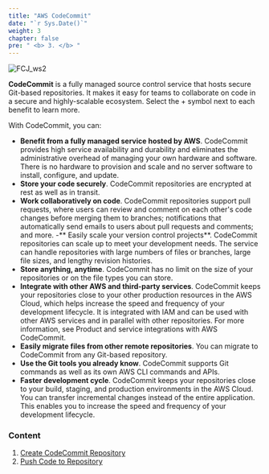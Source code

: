 ```yaml
---
title: "AWS CodeCommit"
date: "`r Sys.Date()`"
weight: 3
chapter: false
pre: " <b> 3. </b> "
---
```


![FCJ_ws2](/images/3.codecommit/aws_codecommit.png)

**CodeCommit** is a fully managed source control service that hosts secure Git-based repositories. It makes it easy for teams to collaborate on code in a secure and highly-scalable ecosystem. Select the + symbol next to each benefit to learn more.

With CodeCommit, you can:

- **Benefit from a fully managed service hosted by AWS**. CodeCommit provides high service availability and durability and eliminates the administrative overhead of managing your own hardware and software. There is no hardware to provision and scale and no server software to install, configure, and update.
- **Store your code securely**. CodeCommit repositories are encrypted at rest as well as in transit.
- **Work collaboratively on code**. CodeCommit repositories support pull requests, where users can review and comment on each other's code changes before merging them to branches; notifications that automatically send emails to users about pull requests and comments; and more. -** Easily scale your version control projects**. CodeCommit repositories can scale up to meet your development needs. The service can handle repositories with large numbers of files or branches, large file sizes, and lengthy revision histories.
- **Store anything, anytime**. CodeCommit has no limit on the size of your repositories or on the file types you can store.
- **Integrate with other AWS and third-party services**. CodeCommit keeps your repositories close to your other production resources in the AWS Cloud, which helps increase the speed and frequency of your development lifecycle. It is integrated with IAM and can be used with other AWS services and in parallel with other repositories. For more information, see Product and service integrations with AWS CodeCommit.
- **Easily migrate files from other remote repositories**. You can migrate to CodeCommit from any Git-based repository.
- **Use the Git tools you already know**. CodeCommit supports Git commands as well as its own AWS CLI commands and APIs.
- **Faster development cycle**. CodeCommit keeps your repositories close to your build, staging, and production environments in the AWS Cloud. You can transfer incremental changes instead of the entire application. This enables you to increase the speed and frequency of your development lifecycle.

### Content

1.  [Create CodeCommit Repository](3.1-repo/)
2.  [Push Code to Repository](3.2-code/)
